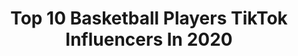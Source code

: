 ---
title: Top 10 Basketball Players TikTok Influencers In 2020
description: >-
  Find top basketball players TikTok influencers in 2020. Most popular hashtags: #fyp #foryou #foryoupage #basketball.
platform: TikTok
hits: 105
text_top: See the best TikTok profiles on inBeat.
text_bottom: Our search engine has 105 TikTok influencers like this for you to connect with.
profiles:
  - username: "itsmemjae"
    fullname: >-
      @mjaeleyran29
    bio: >-
      70k? BASKETBALL PLAYER 🏆🏀 ML PLAYER ❤️ TEAM YACULT
    location: "Philippines"
    followers: 63900
    engagement: 1483
    commentsToLikes: 0.088197
    id: ckc3du9kmz1fr0j23bi2vqmcf
    verified: false
    hashtags: "#duet, #slowmo, #fyp, #foryou"
  - username: "coreylaw23"
    fullname: >-
      Corey Law
    bio: >-
      Professional basketball player for the World Famous Harlem Globetrotters.
    location: "United States"
    followers: 154300
    engagement: 1390
    commentsToLikes: 0.009580
    id: ck81q127jf35h0j788sqqxm7h
    verified: false
    hashtags: "#basketballchallenge, #foryou, #foruyou, #harlemglobetrotters"
  - username: "derrickmichael6"
    fullname: >-
      Mickey
    bio: >-
      i'm just bored 🇲🇨|🇨🇲BASKETBALL PLAYER #1 Follow @derrickmichael_☝🏽☝🏽
    location: "Indonesia"
    followers: 176300
    engagement: 1268
    commentsToLikes: 0.010616
    id: ckbaw3mu2mk7u0j239ytcthi7
    verified: false
    hashtags: "#duet"
  - username: "facio._"
    fullname: >-
      Matteo Faciocchi
    bio: >-
      🔥Scrivimi in DM rispondo a tutti☝🏻 🏀Basketball player 🚀50k? 🥳Boh mi diverto
    location: "Italy"
    followers: 46100
    engagement: 1707
    commentsToLikes: 0.018273
    id: ckavp97e20aai0j23zbbehcx3
    verified: false
    hashtags: "#4you, #pucci, #xyzcba, #xyzbca"
  - username: "djvw9"
    fullname: >-
      Dominick von Waaden
    bio: >-
      🇩🇪🇺🇸 • 21 • he/him Pro Basketball Player who likes to embarrass himself
    location: "United States"
    followers: 4089
    engagement: 750
    commentsToLikes: 0.059784
    id: ck8qeip59sqtj0j78tqa12kho
    verified: false
    hashtags: "#myfirsttravelvlog, #traveling, #california, #fy"
  - username: "poojasuryawanshi_"
    fullname: >-
      🔥POOJA🔥
    bio: >-
      🚩 Kolhapurkar🚩 🏀Basketball player🏀
    location: "India"
    followers: 59100
    engagement: 1144
    commentsToLikes: 0.000000
    id: ckbvvwrxhu2eb0j235a3nj1yv
    verified: false
    hashtags: ""
  - username: "jbtuch"
    fullname: >-
      Jean-baptiste Cazaub
    bio: >-
      Mont de Marsan 🏡 Basketball player 🏀 Stade montois ⚡️ Insta : jbcazaubon
    location: "France"
    followers: 116400
    engagement: 1023
    commentsToLikes: 0.006626
    id: ckai5de2fro330i78fpuidwnu
    verified: false
    hashtags: "#couple, #couplelove, #piscinechallenge, #foryou"
  - username: "ayeeandayee23"
    fullname: >-
      A&A
    bio: >-
      I’m Alexa & he’s Alec 💛 Flight attendant & Basketball player IG: ayeelexa23 🤪
    location: "United States"
    followers: 8248
    engagement: 648
    commentsToLikes: 0.018110
    id: ckcj8yr9h7mac0j23a750zx5t
    verified: false
    hashtags: "#fypchallenge, #fyp, #duo, #europe"
  - username: "aidabakhos"
    fullname: >-
      Aida Bakhos
    bio: >-
      Pro basketball player 🇺🇸 🇱🇧 Nike Athlete Insta: aidabakhos 🐶 🐦 🙀 ♥️♥️
    location: "Lebanon"
    followers: 3861
    engagement: 464
    commentsToLikes: 0.053709
    id: ckb9fn54v42h70j239nzjwuii
    verified: false
    hashtags: "#trending, #basketball, #dogs, #animals"
  - username: "la7tika"
    fullname: >-
      消しゴム
    bio: >-
      Insta:_la7tika_🇧🇬 Basketball player ⛹️ Tennis player🎾 14yearsold/Mamba4life
    location: "Bulgaria"
    followers: 8003
    engagement: 1072
    commentsToLikes: 0.007980
    id: ckbqeq9sq0ict0j23y5juisog
    verified: false
    hashtags: "#fyp, #foryourpage, #bulgaria, #foryou"
---